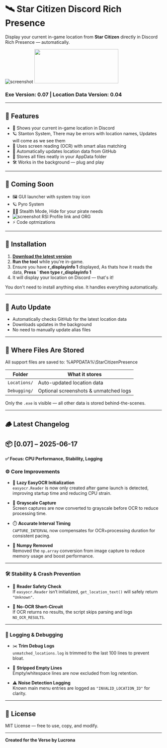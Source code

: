 # 🛰️ Star Citizen Discord Rich Presence

Display your current in-game location from **Star Citizen** directly in Discord Rich Presence — automatically.

![screenshot](https://i.imgur.com/PZC7QJg.png)    <img src="https://i.imgur.com/DGgfxVK.png" width="270" height="110" />
### Exe Version: **0.07**  |  Location Data Version: **0.04**

---

## 🚀 Features

- 📍 Shows your current in-game location in Discord
- 🪐 Stanton System, There may be errors with location names, Updates will come as we see them
- 🧠 Uses screen reading (OCR) with smart alias matching
- 🔁 Automatically updates location data from GitHub
- 📂 Stores all files neatly in your AppData folder
- 🛠️ Works in the background — plug and play

---

## 📘 Coming Soon

- 🖼️ GUI launcher with system tray icon  
- 🪐 Pyro System
- 🏴‍☠️ Stealth Mode, Hide for your pirate needs
- ![screenshot](https://i.imgur.com/3WOnWIo.png) RSI Profile link and ORG
- ⚡ Code optmizations 

---

## 🧰 Installation

1. [**Download the latest version**](https://github.com/Lucrona/star-citizen-discord/releases/download/v0.06/starcitizen_drp.exe)
2. **Run the tool** while you're in-game.
3. Ensure you have **r_displayinfo 1** displayed, As thats how it reads the data,  **Press ` then type r_displayinfo 1**
4. It will display your location on Discord — that's it!

You don't need to install anything else. It handles everything automatically.

---

## 🔄 Auto Update

- Automatically checks GitHub for the latest location data
- Downloads updates in the background
- No need to manually update alias files

---

## 📂 Where Files Are Stored

All support files are saved to: %APPDATA%\StarCitizenPresence


| Folder            | What it stores                      |
|-------------------|-------------------------------------|
| `Locations/`      | Auto-updated location data          |
| `Debugging/`      | Optional screenshots & unmatched logs|

Only the `.exe` is visible — all other data is stored behind-the-scenes.

---

## 🪵 Latest Changelog
## 📦 [0.07] – 2025-06-17  
**✅ Focus: CPU Performance, Stability, Logging**

### ⚙️ Core Improvements
- 🧠 **Lazy EasyOCR Initialization**  
  `easyocr.Reader` is now only created after game launch is detected, improving startup time and reducing CPU strain.

- 🖤 **Grayscale Capture**  
  Screen captures are now converted to grayscale before OCR to reduce processing time.

- ⏱️ **Accurate Interval Timing**  
  `CAPTURE_INTERVAL` now compensates for OCR+processing duration for consistent pacing.

- 🧼 **Numpy Removed**  
  Removed the `np.array` conversion from image capture to reduce memory usage and boost performance.

---

### 🛠️ Stability & Crash Prevention
- 🚫 **Reader Safety Check**  
  If `easyocr.Reader` isn’t initialized, `get_location_text()` will safely return `"Unknown"`.

- 🛑 **No-OCR Short-Circuit**  
  If OCR returns no results, the script skips parsing and logs `NO_OCR_RESULTS`.

---

### 📝 Logging & Debugging
- ✂️ **Trim Debug Logs**  
  `unmatched_locations.log` is trimmed to the last 100 lines to prevent bloat.

- 🧹 **Stripped Empty Lines**  
  Empty/whitespace lines are now excluded from log retention.

- ⚠️ **Noise Detection Logging**  
  Known main menu entries are logged as `"INVALID_LOCATION_ID"` for clarity.

---

## 📜 License

MIT License — free to use, copy, and modify.

---

**Created for the Verse by Lucrona**
